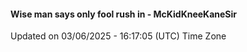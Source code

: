 #### Wise man says only fool rush in - McKidKneeKaneSir
Updated on 03/06/2025 - 16:17:05 (UTC) Time Zone
